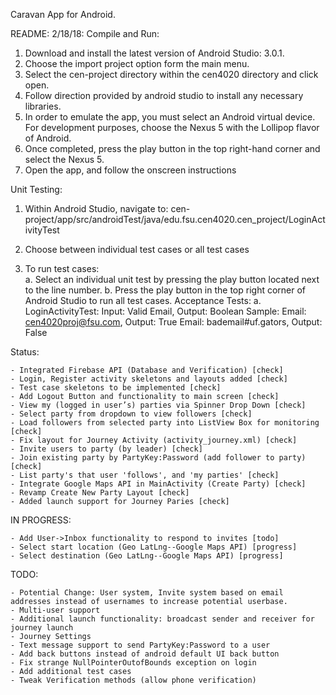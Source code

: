 Caravan App for Android. 

README:
2/18/18:
Compile and Run: 
1.	Download and install the latest version of Android Studio: 3.0.1. 
2.	Choose the import project option form the main menu. 
3.	Select the cen-project directory within the cen4020 directory and click open.
4.	Follow direction provided by android studio to install any necessary libraries. 
5.	In order to emulate the app, you must select an Android virtual device. For development purposes, choose the Nexus 5 with the Lollipop flavor of Android. 
6.	Once completed, press the play button in the top right-hand corner and select the Nexus 5.
7.	Open the app, and follow the onscreen instructions

Unit Testing:

1.	Within Android Studio, navigate to:
	cen-project/app/src/androidTest/java/edu.fsu.cen4020.cen_project/LoginActivityTest

2.	Choose between individual test cases or all test cases
3.	To run test cases:	
	a.	Select an individual unit test by pressing the play button located next to the line number. 
	b.	Press the play button in the top right corner of Android Studio to run all test cases. 
Acceptance Tests:
	a.	LoginActivityTest:  Input: Valid Email, Output: Boolean 
			Sample: Email: cen4020proj@fsu.com, Output: True
	        Email: bademail#uf.gators, Output: False


Status:
	
	- Integrated Firebase API (Database and Verification) [check]
	- Login, Register activity skeletons and layouts added [check]
	- Test case skeletons to be implemented [check]
	- Add Logout Button and functionality to main screen [check]
	- View my (logged in user’s) parties via Spinner Drop Down [check]
	- Select party from dropdown to view followers [check]
	- Load followers from selected party into ListView Box for monitoring [check]
	- Fix layout for Journey Activity (activity_journey.xml) [check]
	- Invite users to party (by leader) [check]
	- Join existing party by PartyKey:Password (add follower to party) [check]
	- List party's that user 'follows', and 'my parties' [check]
	- Integrate Google Maps API in MainActivity (Create Party) [check]
	- Revamp Create New Party Layout [check]
	- Added launch support for Journey Paries [check]

IN PROGRESS:

	- Add User->Inbox functionality to respond to invites [todo]
	- Select start location (Geo LatLng--Google Maps API) [progress]
	- Select destination (Geo LatLng--Google Maps API) [progress]

TODO:

	- Potential Change: User system, Invite system based on email addresses instead of usernames to increase potential userbase.
	- Multi-user support
	- Additional launch functionality: broadcast sender and receiver for journey launch
	- Journey Settings
	- Text message support to send PartyKey:Password to a user
	- Add back buttons instead of android default UI back button
	- Fix strange NullPointerOutofBounds exception on login
	- Add additional test cases
	- Tweak Verification methods (allow phone verification)
